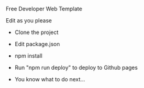 Free Developer Web Template

Edit as you please

- Clone the project

- Edit package.json

- npm install

- Run "npm run deploy" to deploy to Github pages

- You know what to do next...
